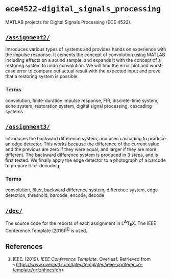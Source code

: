 # `ece4522-digital_signals_processing`
MATLAB projects for Digital Signals Processing (ECE 4522).

## [`/assignment2/`](assignment2)

Introduces various types of systems and provides hands on experience
with the impulse response. It cements the concept of convolution using
MATLAB including effects on a sound sample, and expands it with the
concept of a restoring system to undo convolution. We will find the
error plot and worst-case error to compare out actual result with the
expected input and prove that a restoring system is possible.

### Terms

convolution, finite-duration impulse response, FIR, discrete-time
system, echo system, restoration system, digital signal processing,
cascading systems

## [`/assignment3/`](assignment3)

Introduces the backward difference system, and uses cascading to
produce an edge detector. This works because the difference of the
current value and the previous are zero if they were equal, and larger
if they are more different. The backward difference system is produced
in 3 steps, and is first tested. We finally apply the edge detector to
a photograph of a barcode to prepare it for decoding.

### Terms

convolution, filter, backward difference system, difference system,
edge detection, threshold, barcode, encode, decode

## [`/doc/`](doc)

The source code for the reports of each assignment in
L<sup>**A**</sup>T<sub>**E**</sub>X. The IEEE Conference Template
(2019)<sup>[[1]](#ref-1)</sup> is used.

## References

1. <a name='ref-1'></a> IEEE. (2019). *IEEE Conference Template*. Overleaf. Retrieved from
<<https://www.overleaf.com/latex/templates/ieee-conference-template/grfzhhncsfqn>>

